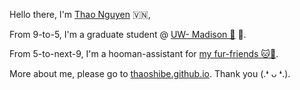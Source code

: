 Hello there, I'm [Thao Nguyen](https://thaoshibe.github.io) 🇻🇳,

From 9-to-5, I'm a graduate student @ [UW- Madison 🦡](https://www.cs.wisc.edu/) 🧐.

From 5-to-next-9, I'm a hooman-assistant for [my fur-friends 🐱🐶](https://www.instagram.com/avoshibe/).

More about me, please go to [thaoshibe.github.io](https://thaoshibe.github.io). Thank you (.❛ ᴗ ❛.).

